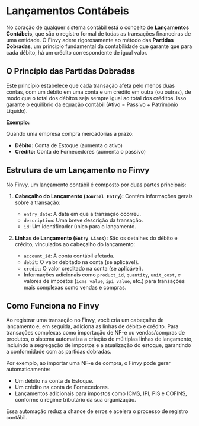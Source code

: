 # Lançamentos Contábeis

No coração de qualquer sistema contábil está o conceito de **Lançamentos Contábeis**, que são o registro formal de todas as transações financeiras de uma entidade. O Finvy adere rigorosamente ao método das **Partidas Dobradas**, um princípio fundamental da contabilidade que garante que para cada débito, há um crédito correspondente de igual valor.

## O Princípio das Partidas Dobradas

Este princípio estabelece que cada transação afeta pelo menos duas contas, com um débito em uma conta e um crédito em outra (ou outras), de modo que o total dos débitos seja sempre igual ao total dos créditos. Isso garante o equilíbrio da equação contábil (Ativo = Passivo + Patrimônio Líquido).

**Exemplo:**

Quando uma empresa compra mercadorias a prazo:

*   **Débito:** Conta de Estoque (aumenta o ativo)
*   **Crédito:** Conta de Fornecedores (aumenta o passivo)

## Estrutura de um Lançamento no Finvy

No Finvy, um lançamento contábil é composto por duas partes principais:

1.  **Cabeçalho do Lançamento (`Journal Entry`):** Contém informações gerais sobre a transação:
    *   `entry_date`: A data em que a transação ocorreu.
    *   `description`: Uma breve descrição da transação.
    *   `id`: Um identificador único para o lançamento.

2.  **Linhas de Lançamento (`Entry Lines`):** São os detalhes do débito e crédito, vinculados ao cabeçalho do lançamento:
    *   `account_id`: A conta contábil afetada.
    *   `debit`: O valor debitado na conta (se aplicável).
    *   `credit`: O valor creditado na conta (se aplicável).
    *   Informações adicionais como `product_id`, `quantity`, `unit_cost`, e valores de impostos (`icms_value`, `ipi_value`, etc.) para transações mais complexas como vendas e compras.

## Como Funciona no Finvy

Ao registrar uma transação no Finvy, você cria um cabeçalho de lançamento e, em seguida, adiciona as linhas de débito e crédito. Para transações complexas como importação de NF-e ou vendas/compras de produtos, o sistema automatiza a criação de múltiplas linhas de lançamento, incluindo a segregação de impostos e a atualização do estoque, garantindo a conformidade com as partidas dobradas.

Por exemplo, ao importar uma NF-e de compra, o Finvy pode gerar automaticamente:

*   Um débito na conta de Estoque.
*   Um crédito na conta de Fornecedores.
*   Lançamentos adicionais para impostos como ICMS, IPI, PIS e COFINS, conforme o regime tributário da sua organização.

Essa automação reduz a chance de erros e acelera o processo de registro contábil.